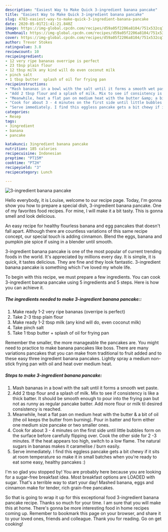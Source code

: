 ```yaml
---
description: "Easiest Way to Make Quick 3-ingredient banana pancake"
title: "Easiest Way to Make Quick 3-ingredient banana pancake"
slug: 4783-easiest-way-to-make-quick-3-ingredient-banana-pancake
date: 2020-05-01T21:41:21.840Z
image: https://img-global.cpcdn.com/recipes/d59a05f2206a8104/751x532cq70/3-ingredient-banana-pancake-recipe-main-photo.jpg
thumbnail: https://img-global.cpcdn.com/recipes/d59a05f2206a8104/751x532cq70/3-ingredient-banana-pancake-recipe-main-photo.jpg
cover: https://img-global.cpcdn.com/recipes/d59a05f2206a8104/751x532cq70/3-ingredient-banana-pancake-recipe-main-photo.jpg
author: Trevor Stokes
ratingvalue: 3.8
reviewcount: 10
recipeingredient:
- 12 very ripe bananas overripe is perfect
- 23 tbsp plain flour
- 12 tbsp milk any kind will do even coconut milk
- pinch salt
- 1 tbsp butter  splash of oil for frying pan
recipeinstructions:
- "Mash bananas in a bowl with the salt until it forms a smooth wet paste."
- "Add 2 tbsp flour and a splash of milk. Mix to see if consistency is like a thick batter. It should be smooth enough to pour into the frying pan but not as runny as regular pancake batter. Add more flour or milk til desired consistency is reached."
- "Meanwhile, heat a flat pan on medium heat with the butter &amp; a bit of oil (the oil keeps the butter from burning). Pour in batter and form either one medium size pancake or two smaller ones."
- "Cook for about 3 - 4 minutes on the first side until little bubbles form on the surface before carefully flipping over. Cook the other side for 2 -3 minutes.  If the heat appears too high, switch to a low flame. The natural sugars in bananas makes it caramelise / burn easily."
- "Serve immediately. I find this eggless pancake gets a bit chewy if it sits at room temperature so make it in small batches when you&#39;re ready to eat some easy, healthy pancakes :)"
categories:
- Resep
tags:
- 3ingredient
- banana
- pancake

katakunci: 3ingredient banana pancake
nutrition: 185 calories
recipecuisine: Indonesian
preptime: "PT15M"
cooktime: "PT2H"
recipeyield: "3"
recipecategory: Lunch

---
```



![3-ingredient banana pancake](https://img-global.cpcdn.com/recipes/d59a05f2206a8104/751x532cq70/3-ingredient-banana-pancake-recipe-main-photo.jpg)

Hello everybody, it is Louise, welcome to our recipe page. Today, I'm gonna show you how to prepare a special dish, 3-ingredient banana pancake. One of my favorites food recipes. For mine, I will make it a bit tasty. This is gonna smell and look delicious.

An easy recipe for healthy flourless banana and egg pancakes that doesn&#39;t fall apart. Although there are countless variations of this same recipe concept, our special touch is adding cinnamon. Blend the eggs, banana and pumpkin pie spice if using in a blender until smooth.

3-ingredient banana pancake is one of the most popular of current trending foods in the world. It's appreciated by millions every day. It is simple, it is quick, it tastes delicious. They are fine and they look fantastic. 3-ingredient banana pancake is something which I've loved my whole life.


To begin with this recipe, we must prepare a few ingredients. You can cook 3-ingredient banana pancake using 5 ingredients and 5 steps. Here is how you can achieve it.

##### The ingredients needed to make 3-ingredient banana pancake::

1. Make ready 1-2 very ripe bananas (overripe is perfect)
1. Take 2-3 tbsp plain flour
1. Make ready 1-2 tbsp milk (any kind will do, even coconut milk)
1. Take pinch salt
1. Take 1 tbsp butter + splash of oil for frying pan


Remember the smaller, the more manageable the pancakes are. You might need to practice to make banana pancakes like boss. There are many variations pancakes that you can make from traditional to fruit added and to these easy three ingredient banana pancakes. Lightly spray a medium non-stick frying pan with oil and heat over medium heat. 

##### Steps to make 3-ingredient banana pancake:

1. Mash bananas in a bowl with the salt until it forms a smooth wet paste.
1. Add 2 tbsp flour and a splash of milk. Mix to see if consistency is like a thick batter. It should be smooth enough to pour into the frying pan but not as runny as regular pancake batter. Add more flour or milk til desired consistency is reached.
1. Meanwhile, heat a flat pan on medium heat with the butter &amp; a bit of oil (the oil keeps the butter from burning). Pour in batter and form either one medium size pancake or two smaller ones.
1. Cook for about 3 - 4 minutes on the first side until little bubbles form on the surface before carefully flipping over. Cook the other side for 2 -3 minutes.  If the heat appears too high, switch to a low flame. The natural sugars in bananas makes it caramelise / burn easily.
1. Serve immediately. I find this eggless pancake gets a bit chewy if it sits at room temperature so make it in small batches when you&#39;re ready to eat some easy, healthy pancakes :)


I&#39;m so glad you stopped by! You are probably here because you are looking for a sugar-free breakfast idea. Most breakfast options are LOADED with sugar. That&#39;s a terrible way to start your day! Mashed banana, eggs and cinnamon make for tender, rich grain-free pancakes. 

So that is going to wrap it up for this exceptional food 3-ingredient banana pancake recipe. Thanks so much for your time. I am sure that you will make this at home. There's gonna be more interesting food in home recipes coming up. Remember to bookmark this page on your browser, and share it to your loved ones, friends and colleague. Thank you for reading. Go on get cooking!
